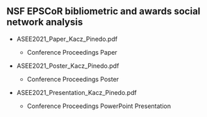 ## NSF EPSCoR bibliometric and awards social network analysis

- ASEE2021_Paper_Kacz_Pinedo.pdf

     - Conference Proceedings Paper

- ASEE2021_Poster_Kacz_Pinedo.pdf

     - Conference Proceedings Poster
     
- ASEE2021_Presentation_Kacz_Pinedo.pdf

     - Conference Proceedings PowerPoint Presentation
